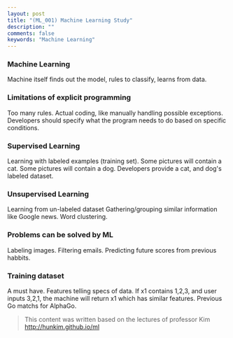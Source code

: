 ```yaml
---
layout: post
title: "(ML_001) Machine Learning Study"
description: ""
comments: false
keywords: "Machine Learning"
---
```


### Machine Learning

Machine itself finds out the model, rules to classify, learns from data.

### Limitations of explicit programming

Too many rules.
Actual coding, like manually handling possible exceptions.
Developers should specify what the program needs to do based on specific conditions.

### Supervised Learning

Learning with labeled examples (training set).
Some pictures will contain a cat.
Some pictures will contain a dog.
Developers provide a cat, and dog's labeled dataset.

### Unsupervised Learning

Learning from un-labeled dataset
Gathering/grouping similar information like Google news.
Word clustering.

### Problems can be solved by ML

Labeling images.
Filtering emails.
Predicting future scores from previous habbits.

### Training dataset

A must have. Features telling specs of data. If x1 contains 1,2,3, and user inputs 3,2,1, the machine will return x1 which has similar features.
Previous Go matchs for AlphaGo.

> This content was written based on the lectures of professor Kim http://hunkim.github.io/ml